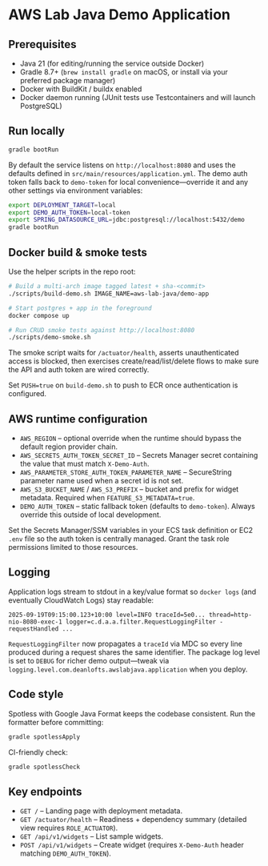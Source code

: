 # AWS Lab Java Demo Application

## Prerequisites

- Java 21 (for editing/running the service outside Docker)
- Gradle 8.7+ (`brew install gradle` on macOS, or install via your preferred package manager)
- Docker with BuildKit / buildx enabled
- Docker daemon running (JUnit tests use Testcontainers and will launch PostgreSQL)

## Run locally

```bash
gradle bootRun
```

By default the service listens on `http://localhost:8080` and uses the defaults defined in `src/main/resources/application.yml`. The demo auth token falls back to `demo-token` for local convenience—override it and any other settings via environment variables:

```bash
export DEPLOYMENT_TARGET=local
export DEMO_AUTH_TOKEN=local-token
export SPRING_DATASOURCE_URL=jdbc:postgresql://localhost:5432/demo
gradle bootRun
```

## Docker build & smoke tests

Use the helper scripts in the repo root:

```bash
# Build a multi-arch image tagged latest + sha-<commit>
./scripts/build-demo.sh IMAGE_NAME=aws-lab-java/demo-app

# Start postgres + app in the foreground
docker compose up

# Run CRUD smoke tests against http://localhost:8080
./scripts/demo-smoke.sh
```

The smoke script waits for `/actuator/health`, asserts unauthenticated access is blocked, then exercises create/read/list/delete flows to make sure the API and auth token are wired correctly.

Set `PUSH=true` on `build-demo.sh` to push to ECR once authentication is configured.

## AWS runtime configuration

- `AWS_REGION` – optional override when the runtime should bypass the default region provider chain.
- `AWS_SECRETS_AUTH_TOKEN_SECRET_ID` – Secrets Manager secret containing the value that must match `X-Demo-Auth`.
- `AWS_PARAMETER_STORE_AUTH_TOKEN_PARAMETER_NAME` – SecureString parameter name used when a secret id is not set.
- `AWS_S3_BUCKET_NAME` / `AWS_S3_PREFIX` – bucket and prefix for widget metadata. Required when `FEATURE_S3_METADATA=true`.
- `DEMO_AUTH_TOKEN` – static fallback token (defaults to `demo-token`). Always override this outside of local development.

Set the Secrets Manager/SSM variables in your ECS task definition or EC2 `.env` file so the auth token is centrally managed. Grant the task role permissions limited to those resources.

## Logging

Application logs stream to stdout in a key/value format so `docker logs` (and eventually CloudWatch Logs) stay readable:

```
2025-09-19T09:15:00.123+10:00 level=INFO traceId=5e0... thread=http-nio-8080-exec-1 logger=c.d.a.a.filter.RequestLoggingFilter - requestHandled ...
```

`RequestLoggingFilter` now propagates a `traceId` via MDC so every line produced during a request shares the same identifier. The package log level is set to `DEBUG` for richer demo output—tweak via `logging.level.com.deanlofts.awslabjava.application` when you deploy.

## Code style

Spotless with Google Java Format keeps the codebase consistent. Run the formatter before committing:

```bash
gradle spotlessApply
```

CI-friendly check:

```bash
gradle spotlessCheck
```

## Key endpoints

- `GET /` – Landing page with deployment metadata.
- `GET /actuator/health` – Readiness + dependency summary (detailed view requires `ROLE_ACTUATOR`).
- `GET /api/v1/widgets` – List sample widgets.
- `POST /api/v1/widgets` – Create widget (requires `X-Demo-Auth` header matching `DEMO_AUTH_TOKEN`).
